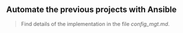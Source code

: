 ## Automate the previous projects with Ansible

> Find details of the implementation in the file *config_mgt.md*.   
 
       
   
  
    
    
  
   
   
         
    
